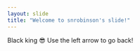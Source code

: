 ```yaml
---
layout: slide
title: "Welcome to snrobinson's slide!"
---
```

Black king 😎
Use the left arrow to go back!
